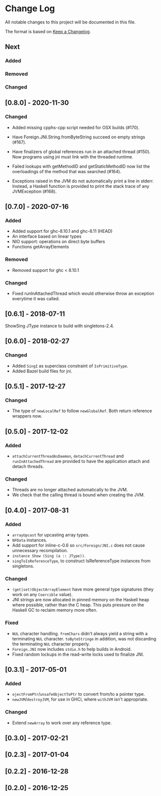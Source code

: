 # Change Log

All notable changes to this project will be documented in this file.

The format is based on [Keep a Changelog](http://keepachangelog.com/).

## Next

### Added

### Removed

### Changed

## [0.8.0] - 2020-11-30

### Changed

* Added missing cpphs-cpp script needed for OSX builds (#170).

* Have Foreign.JNI.String.fromByteString succeed on empty strings (#167). 

* Have finalizers of global references run in an attached thread (#150).
  Now programs using jni must link with the threaded runtime.

* Failed lookups with getMethodID and getStaticMethodID now
  list the overloadings of the method that was searched (#164).

* Exceptions raised in the JVM do not automatically print a line in stderr.
  Instead, a Haskell function is provided to print the stack trace of any
  JVMException (#168).

## [0.7.0] - 2020-07-16

### Added

* Added support for ghc-8.10.1 and ghc-8.11 (HEAD)
* An interface based on linear types
* NIO support: operations on direct byte buffers
* Functions get<PrimitiveType>ArrayElements

### Removed

* Removed support for ghc < 8.10.1

### Changed

* Fixed runInAttachedThread which would otherwise throw an exception
  everytime it was called.

## [0.6.1] - 2018-07-11

ShowSing JType instance to build with singletons-2.4.

## [0.6.0] - 2018-02-27

### Changed

* Added `SingI` as superclass constraint of `IsPrimitiveType`.
* Added Bazel build files for jni.

## [0.5.1] - 2017-12-27

### Changed

* The type of `newLocalRef` to follow `newGlobalRef`. Both return
  reference wrappers now.

## [0.5.0] - 2017-12-02

### Added

* `attachCurrentThreadAsDaemon`, `detachCurrentThread` and
  `runInAttachedThread` are provided to have the application attach
  and detach threads.

### Changed

* Threads are no longer attached automatically to the JVM.
* We check that the calling thread is bound when creating the JVM.

## [0.4.0] - 2017-08-31

### Added

* `arrayUpcast` for upcasting array types.
* `NFData` instances.
* Add support for inline-c-0.6 so `src/Foreign/JNI.c`
  does not cause unnecessary recompilation.
* `instance Show (Sing (a :: JType))`.
* `singToIsReferenceType`, to construct IsReferenceType instances from
  singletons.

### Changed

* `(get|set)ObjectArrayElement` have more general type signatures
  (they work on any `Coercible` value).
* JNI strings are now allocated in pinned memory on the Haskell heap
  where possible, rather than the C heap. This puts pressure on the
  Haskell GC to reclaim memory more often.

### Fixed

* `NUL` character handling. `fromChars` didn't always yield a string
  with a terminating `NUL` character. `toByteStringe` in addition, was
  not discarding the terminating `NUL` character properly.
* `Foreign.JNI` now includes `stdio.h` to help builds in Android.
* Fixed random lockups in the read-write locks used to finalize JNI.

## [0.3.1] - 2017-05-01

### Added

* `ojectFromPtr`/`unsafeObjectToPtr` to convert from/to a pointer type.
* `newJVM`/`destroyJVM`, for use in GHCi, where `withJVM` isn't
  appropriate.

### Changed

* Extend `newArray` to work over any reference type.

## [0.3.0] - 2017-02-21

## [0.2.3] - 2017-01-04

## [0.2.2] - 2016-12-28

## [0.2.0] - 2016-12-25

